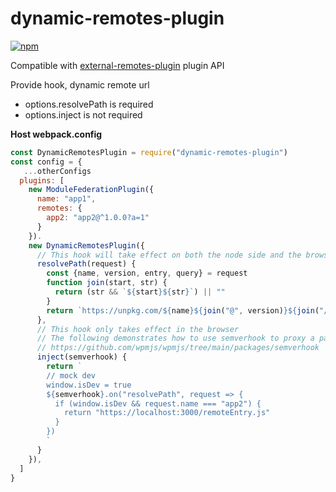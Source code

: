 # dynamic-remotes-plugin

[![npm](https://img.shields.io/npm/v/dynamic-remotes-plugin.svg)](https://www.npmjs.com/package/dynamic-remotes-plugin)

Compatible with [external-remotes-plugin](https://github.com/module-federation/external-remotes-plugin) plugin API

Provide hook, dynamic remote url

* options.resolvePath is required
* options.inject is not required

**Host webpack.config**
```js
const DynamicRemotesPlugin = require("dynamic-remotes-plugin")
const config = {
   ...otherConfigs
  plugins: [
    new ModuleFederationPlugin({
      name: "app1",
      remotes: {
        app2: "app2@^1.0.0?a=1"
      }
    }).
    new DynamicRemotesPlugin({
      // This hook will take effect on both the node side and the browser side
      resolvePath(request) {
        const {name, version, entry, query} = request
        function join(start, str) {
          return (str && `${start}${str}`) || ""
        }
        return `https://unpkg.com/${name}${join("@", version)}${join("/", entry)}/remoteEntry.js${join("?", query)}`
      },
      // This hook only takes effect in the browser
      // The following demonstrates how to use semverhook to proxy a package to the local
      // https://github.com/wpmjs/wpmjs/tree/main/packages/semverhook
      inject(semverhook) {
        return `
        // mock dev
        window.isDev = true
        ${semverhook}.on("resolvePath", request => {
          if (window.isDev && request.name === "app2") {
            return "https://localhost:3000/remoteEntry.js"
          }
        })
        `
      }
    }),
  ]
}
```